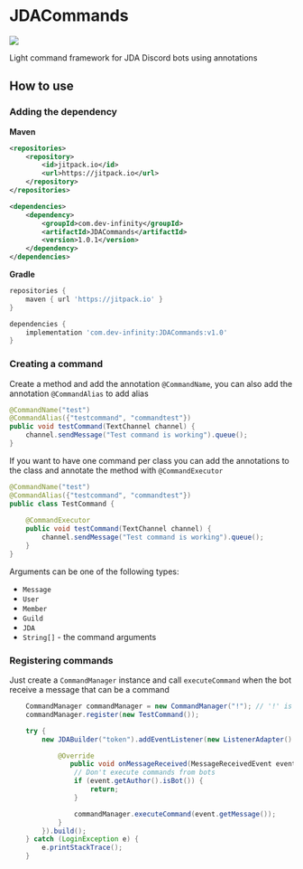 # JDACommands
[![](https://jitpack.io/v/com.dev-infinity/JDACommands.svg)](https://jitpack.io/#com.dev-infinity/JDACommands)

Light command framework for JDA Discord bots using annotations

## How to use

### Adding the dependency

**Maven**
```xml
<repositories>
    <repository>
        <id>jitpack.io</id>
        <url>https://jitpack.io</url>
    </repository>
</repositories>
```
```xml
<dependencies>
    <dependency>
        <groupId>com.dev-infinity</groupId>
        <artifactId>JDACommands</artifactId>
        <version>1.0.1</version>
    </dependency>
</dependencies>
```

**Gradle**
```gradle
repositories {
    maven { url 'https://jitpack.io' }
}
```
```gradle
dependencies {
    implementation 'com.dev-infinity:JDACommands:v1.0'
}
```

### Creating a command

Create a method and add the annotation `@CommandName`, you can also add the annotation `@CommandAlias` to add alias
```java
@CommandName("test")
@CommandAlias({"testcommand", "commandtest"})
public void testCommand(TextChannel channel) {
    channel.sendMessage("Test command is working").queue();
}
```

If you want to have one command per class you can add the annotations to the class and annotate the method with `@CommandExecutor`
```java
@CommandName("test")
@CommandAlias({"testcommand", "commandtest"})
public class TestCommand {
    
    @CommandExecutor
    public void testCommand(TextChannel channel) {
        channel.sendMessage("Test command is working").queue();
    }
}
```

Arguments can be one of the following types:
* `Message`
* `User`
* `Member`
* `Guild`
* `JDA`
* `String[]` - the command arguments

### Registering commands

Just create a `CommandManager` instance and call `executeCommand` when the bot receive a message that can be a command

```java
    CommandManager commandManager = new CommandManager("!"); // '!' is the prefix for the commands
    commandManager.register(new TestCommand());

    try {
        new JDABuilder("token").addEventListener(new ListenerAdapter() {

            @Override
               public void onMessageReceived(MessageReceivedEvent event) {
                // Don't execute commands from bots
                if (event.getAuthor().isBot()) {
                    return;
                }

                commandManager.executeCommand(event.getMessage());
            }
        }).build();
    } catch (LoginException e) {
        e.printStackTrace();
    }
```